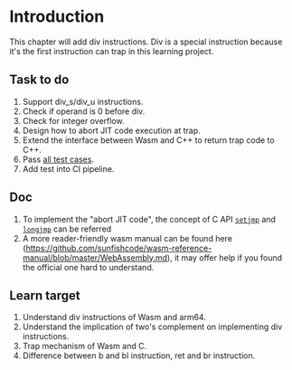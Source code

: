 # Introduction

This chapter will add div instructions. Div is a special instruction because it's the first instruction can trap in this learning project.

## Task to do

1. Support div_s/div_u instructions.
2. Check if operand is 0 before div.
3. Check for integer overflow.
4. Design how to abort JIT code execution at trap.
5. Extend the interface between Wasm and C++ to return trap code to C++.
6. Pass [all test cases](./test).
7. Add test into CI pipeline.

## Doc

1. To implement the "abort JIT code", the concept of C API [`setjmp`](https://github.com/lattera/glibc/blob/master/sysdeps/aarch64/setjmp.S) and [`longjmp`](https://github.com/lattera/glibc/blob/master/sysdeps/aarch64/__longjmp.S) can be referred
2. A more reader-friendly wasm manual can be found here (https://github.com/sunfishcode/wasm-reference-manual/blob/master/WebAssembly.md), it may offer help if you found the official one hard to understand.

## Learn target

1. Understand div instructions of Wasm and arm64.
2. Understand the implication of two's complement on implementing div instructions.
3. Trap mechanism of Wasm and C.
4. Difference between b and bl instruction, ret and br instruction.
